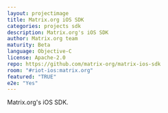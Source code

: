 ```yaml
---
layout: projectimage
title: Matrix.org iOS SDK
categories: projects sdk
description: Matrix.org's iOS SDK
author: Matrix.org team
maturity: Beta
language: Objective-C
license: Apache-2.0
repo: https://github.com/matrix-org/matrix-ios-sdk
room: "#riot-ios:matrix.org"
featured: "TRUE"
e2e: "Yes"
---
```


Matrix.org's iOS SDK.
